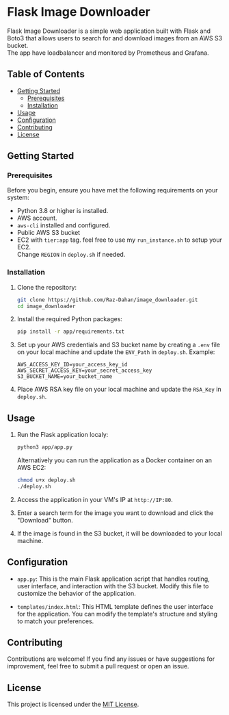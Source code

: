 # Flask Image Downloader

Flask Image Downloader is a simple web application built with Flask and Boto3 that allows users to search for and download images from an AWS S3 bucket.<br />
The app have loadbalancer and monitored by Prometheus and Grafana.

## Table of Contents

- [Getting Started](#getting-started)
  - [Prerequisites](#prerequisites)
  - [Installation](#installation)
- [Usage](#usage)
- [Configuration](#configuration)
- [Contributing](#contributing)
- [License](#license)

## Getting Started

### Prerequisites

Before you begin, ensure you have met the following requirements on your system:

- Python 3.8 or higher is installed.
- AWS account.
- `aws-cli` installed and configured.
- Public AWS S3 bucket
- EC2 with `tier:app` tag. feel free to use my `run_instance.sh` to setup your EC2.<br/>
  Change `REGION` in `deploy.sh` if needed.

### Installation

1. Clone the repository:

   ```bash
   git clone https://github.com/Raz-Dahan/image_downloader.git
   cd image_downloader
   ```

2. Install the required Python packages:

   ```bash
   pip install -r app/requirements.txt
   ```

3. Set up your AWS credentials and S3 bucket name by creating a `.env` file on your local machine and update the `ENV_Path` in `deploy.sh`. Example:

   ```plaintext
   AWS_ACCESS_KEY_ID=your_access_key_id
   AWS_SECRET_ACCESS_KEY=your_secret_access_key
   S3_BUCKET_NAME=your_bucket_name
   ```
4. Place AWS RSA key file on your local machine and update the `RSA_Key` in `deploy.sh`.

## Usage

1. Run the Flask application localy:

   ```bash
   python3 app/app.py
   ```

   Alternatively you can run the application as a Docker container on an AWS EC2:

   ```bash
   chmod u+x deploy.sh
   ./deploy.sh
   ```

2. Access the application in your VM's IP at `http://IP:80`.

3. Enter a search term for the image you want to download and click the "Download" button.

4. If the image is found in the S3 bucket, it will be downloaded to your local machine.

## Configuration

- `app.py`: This is the main Flask application script that handles routing, user interface, and interaction with the S3 bucket. Modify this file to customize the behavior of the application.

- `templates/index.html`: This HTML template defines the user interface for the application. You can modify the template's structure and styling to match your preferences.

## Contributing

Contributions are welcome! If you find any issues or have suggestions for improvement, feel free to submit a pull request or open an issue.

## License

This project is licensed under the [MIT License](LICENSE).
